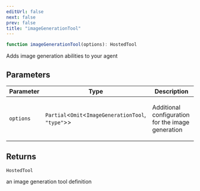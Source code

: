```yaml
---
editUrl: false
next: false
prev: false
title: "imageGenerationTool"
---
```


```ts
function imageGenerationTool(options): HostedTool
```

Adds image generation abilities to your agent

## Parameters

<table>
<thead>
<tr>
<th>Parameter</th>
<th>Type</th>
<th>Description</th>
</tr>
</thead>
<tbody>
<tr>
<td>

`options`

</td>
<td>

`Partial`\<`Omit`\<`ImageGenerationTool`, `"type"`\>\>

</td>
<td>

Additional configuration for the image generation

</td>
</tr>
</tbody>
</table>

## Returns

`HostedTool`

an image generation tool definition
